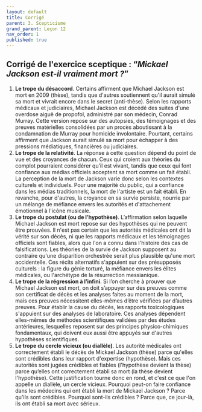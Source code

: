 ```yaml
---
layout: default
title: Corrigé
parent: 3. Scepticisme
grand_parent: Leçon 12
nav_order: 1
published: true
---
```

## Corrigé de l'exercice sceptique : “*Mickael Jackson est-il vraiment mort ?*”

1.  **Le trope du désaccord**. Certains affirment que Michael Jackson est mort en 2009 (thèse), tandis que d'autres soutiennent qu'il aurait simulé sa mort et vivrait encore dans le secret (anti-thèse). Selon les rapports médicaux et judiciaires, Michael Jackson est décédé des suites d'une overdose aiguë de propofol, administré par son médecin, Conrad Murray. Cette version repose sur des autopsies, des témoignages et des preuves matérielles consolidées par un procès aboutissant à la condamnation de Murray pour homicide involontaire. Pourtant, certains affirment que Jackson aurait simulé sa mort pour échapper à des pressions médiatiques, financières ou judiciaires.
2.  **Le trope de la relativité**. La réponse à cette question dépend du point de vue et des croyances de chacun. Ceux qui croient aux théories du complot pourraient considérer qu’il est vivant, tandis que ceux qui font confiance aux médias officiels acceptent sa mort comme un fait établi. La perception de la mort de Jackson varie donc selon les contextes culturels et individuels. Pour une majorité du public, qui a confiance dans les médias traditionnels, la mort de l'artiste est un fait établi. En revanche, pour d'autres, la croyance en sa survie persiste, nourrie par un mélange de méfiance envers les autorités et d'attachement émotionnel à l'icône musicale.
3.  **Le trope du postulat (ou de l’hypothèse)**. L’affirmation selon laquelle Michael Jackson est mort repose sur des hypothèses qui ne peuvent être prouvées. Il n'est pas certain que les autorités médicales ont dit la vérité sur son décès, ni que les rapports médicaux et les témoignages officiels sont fiables, alors que l'on a connu dans l'histoire des cas de falsifications. Les théories de la survie de Jackson supposent au contraire qu'une disparition orchestrée serait plus plausible qu'une mort accidentelle. Ces récits alternatifs s'appuient sur des présupposés culturels : la figure du génie torturé, la méfiance envers les élites médicales, ou l'archétype de la résurrection messianique. 
4.  **Le trope de la régression à l’infini**. Si l’on cherche à prouver que Michael Jackson est mort, on doit s’appuyer sur des preuves comme son certificat de décès et les analyses faites au moment de la mort, mais ces preuves nécessitent elles-mêmes d’être vérifiées par d’autres preuves. Pour établir la cause du décès, les rapports toxicologiques s'appuient sur des analyses de laboratoire. Ces analyses dépendent elles-mêmes de méthodes scientifiques validées par des études antérieures, lesquelles reposent sur des principes physico-chimiques fondamentaux, qui doivent eux aussi être appuyés sur d'autres hypothèses scientifiques. 
5.  **Le trope du cercle vicieux (ou diallèle)**. Les autorité médicales ont correctement établi le décès de Mickael Jackson (thèse) parce qu'elles sont crédibles dans leur rapport d'expertise (hypothèse). Mais ces autorités sont jugées crédibles et fiables (l'hypothèse devient la thèse) parce qu’elles ont correctement établi sa mort (la thèse devient l'hypothèse). Cette justification tourne donc en rond, et c'est ce que l'on appelle un diallèle, un cercle vicieux. Pourquoi peut-on faire confiance dans les médecins qui ont établi la mort de Mickael Jackson ? Parce qu'ils sont crédibles. Pourquoi sont-ils crédibles ? Parce que, ce jour-là, ils ont établi sa mort avec sérieux.
